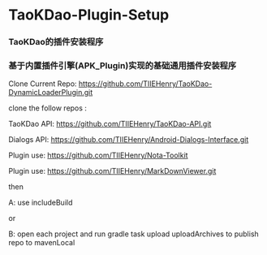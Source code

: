# TaoKDao-Plugin-Setup


### TaoKDao的插件安装程序

### 基于内置插件引擎(APK_Plugin)实现的基础通用插件安装程序

Clone Current Repo: https://github.com/TIIEHenry/TaoKDao-DynamicLoaderPlugin.git

clone the follow repos :

TaoKDao API: https://github.com/TIIEHenry/TaoKDao-API.git

Dialogs API: https://github.com/TIIEHenry/Android-Dialogs-Interface.git

Plugin use: https://github.com/TIIEHenry/Nota-Toolkit

Plugin use: https://github.com/TIIEHenry/MarkDownViewer.git

 then

A: use includeBuild 

or

B: open each project and run gradle task upload uploadArchives to publish repo to mavenLocal